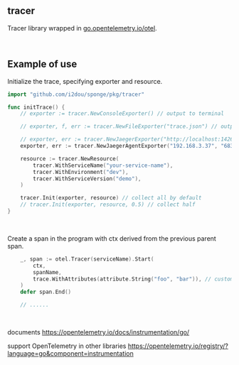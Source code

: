 ## tracer

Tracer library wrapped in [go.opentelemetry.io/otel](https://github.com/open-telemetry/opentelemetry-go).

<br>

## Example of use

Initialize the trace, specifying exporter and resource.

```go
import "github.com/i2dou/sponge/pkg/tracer"

func initTrace() {
	// exporter := tracer.NewConsoleExporter() // output to terminal

	// exporter, f, err := tracer.NewFileExporter("trace.json") // output to file

	// exporter, err := tracer.NewJaegerExporter("http://localhost:14268/api/traces") // output to jaeger, using collector http
	exporter, err := tracer.NewJaegerAgentExporter("192.168.3.37", "6831") // output to jaeger, using agent udp

	resource := tracer.NewResource(
		tracer.WithServiceName("your-service-name"),
		tracer.WithEnvironment("dev"),
		tracer.WithServiceVersion("demo"),
	)

	tracer.Init(exporter, resource) // collect all by default
	// tracer.Init(exporter, resource, 0.5) // collect half
}
```

<br>

Create a span in the program with ctx derived from the previous parent span.

```go
	_, span := otel.Tracer(serviceName).Start(
		ctx,
		spanName,
		trace.WithAttributes(attribute.String("foo", "bar")), // customised attributes
	)
	defer span.End()

	// ......
```


<br>

documents https://opentelemetry.io/docs/instrumentation/go/

support OpenTelemetry in other libraries https://opentelemetry.io/registry/?language=go&component=instrumentation
